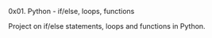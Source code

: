 0x01. Python - if/else, loops, functions

Project on if/else statements, loops and functions in Python.
